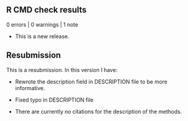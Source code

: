 ## R CMD check results

0 errors | 0 warnings | 1 note

* This is a new release.


## Resubmission
This is a resubmission. In this version I have:

* Rewrote the description field in DESCRIPTION file to be more informative.

* Fixed typo in DESCRIPTION file

* There are currently no citations for the description of the methods.
